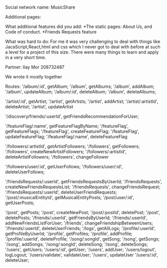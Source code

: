 Social network name:
MusicShare

Additional pages:

What additional features did you add:
*The static pages: About Us, and Code of conduct.
*Friends Requests feature

What was hard to do:
For me it was very challenging to deal with things like JacaScript,React,html and css which I never got to deal with before at such a level for a project of this size.
There were many things to learn and apply in a very short time.

Partner:
Ilay Mor 208732487

We wrote it mostly together

Routes:
'/album/:id', getAlbum;
'/album', getAlbums;
'/album', addAlbum;
'/album', updateAlbum;
'/album/:id', deleteAlbum;
'/album', deleteAlbums;

'/artist/:id', getArtist;
'/artist', getArtists;
'/artist', addArtist;
'/artist/:artistId', deleteArtist;
'/artist', updateArtist

'/discovery/friends/:userId', getFriendsRecommendationForUser;

'/featureFlag/:name', getFeatureFlagByName;
'/featureFlag', getFeatureFlags;
'/featureFlag', createFeatureFlag;
'/featureFlag', updateFeatureFlag;
'/featureFlag/:name', deleteFeatureFlag

'/followers/:artistId', getArtistFollowers;
'/followers', getFollowers;
'/followers', createNewArtistFollowers;
'/followers/:artistId', deleteArtistFollowers;
'/followers', changeFollower

'/followers/user/:id', getUserFollows;
'/followers/user/:id', deleteUserFollows;

'/friendsRequests/:userId', getFriendsRequestsByUserId;
'/friendsRequests', createNewFriendsRequestsList;
'/friendsRequests', changeFriendsRequest;
'/friendsRequests/:userId', deleteUserFriendRequests;
'/post/:musicalEntityId', getMusicalEntityPosts;
'/post/user/:id', getUserPosts;

'/post', getPosts;
'/post', createNewPost;
'/post/:postId', deletePost;
'/post', deletePosts;
'/friends/:userId', getFriendsByUserId;
'/friends/:userId', addNewFriendsListForUser;
'/friends', changeFriendshipBetweenUsers;
'/friends/:userId', deleteUserFriends;
'/logs', getAllLogs;
'/profile/:userId', getProfileByUserId;
'/profile', getProfiles;
'/profile', addProfile;
'/profile/:userId', deleteProfile;
'/song/:songId', getSong;
'/song', getSongs;
'/song', addSongs;
'/song/:songId', deleteSong;
'/song', deleteSongs;
'/users', getUsers;
'/users/:id', getUser;
'/users', addUser;
'/users/logout', logLogout;
'/users/validate', validateUser;
'/users', updateUser
'/users/:id', deleteUser;